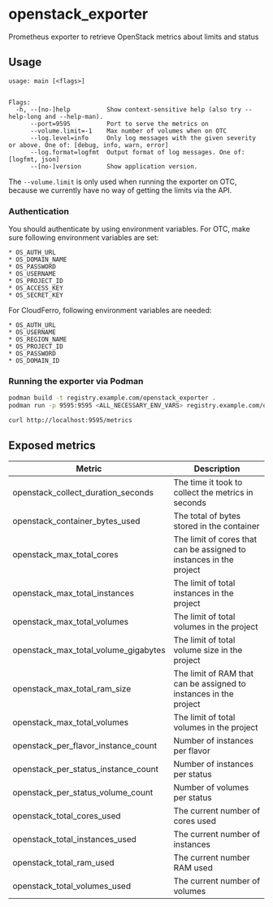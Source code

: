 # openstack_exporter
Prometheus exporter to retrieve OpenStack metrics about limits and status

## Usage

```
usage: main [<flags>]


Flags:
  -h, --[no-]help          Show context-sensitive help (also try --help-long and --help-man).
      --port=9595          Port to serve the metrics on
      --volume.limit=-1    Max number of volumes when on OTC
      --log.level=info     Only log messages with the given severity or above. One of: [debug, info, warn, error]
      --log.format=logfmt  Output format of log messages. One of: [logfmt, json]
      --[no-]version       Show application version.
```

The `--volume.limit` is only used when running the exporter on OTC, because we currently have no way of getting the limits via the API.

### Authentication

You should authenticate by using environment variables.
For OTC, make sure following environment variables are set:

    * OS_AUTH_URL
    * OS_DOMAIN_NAME
    * OS_PASSWORD
    * OS_USERNAME
    * OS_PROJECT_ID
    * OS_ACCESS_KEY
    * OS_SECRET_KEY

For CloudFerro, following environment variables are needed:

    * OS_AUTH_URL
    * OS_USERNAME
    * OS_REGION_NAME
    * OS_PROJECT_ID
    * OS_PASSWORD
    * OS_DOMAIN_ID

### Running the exporter via Podman

```bash
podman build -t registry.example.com/openstack_exporter .
podman run -p 9595:9595 <ALL_NECESSARY_ENV_VARS> registry.example.com/openstack_exporter:latest <args>

curl http://localhost:9595/metrics
```

## Exposed metrics

| Metric                               | Description                                                         |
|--------------------------------------|---------------------------------------------------------------------|
| openstack_collect_duration_seconds   | The time it took to collect the metrics in seconds                  |
| openstack_container_bytes_used       | The total of bytes stored in the container                          |
| openstack_max_total_cores            | The limit of cores that can be assigned to instances in the project |
| openstack_max_total_instances        | The limit of total instances in the project                         |
| openstack_max_total_volumes          | The limit of total volumes in the project                           |
| openstack_max_total_volume_gigabytes | The limit of total volume size in the project                       |
| openstack_max_total_ram_size         | The limit of RAM that can be assigned to instances in the project   |
| openstack_max_total_volumes          | The limit of total volumes in the project                           |
| openstack_per_flavor_instance_count  | Number of instances per flavor                                      |
| openstack_per_status_instance_count  | Number of instances per status                                      |
| openstack_per_status_volume_count    | Number of volumes per status                                        |
| openstack_total_cores_used           | The current number of cores used                                    |
| openstack_total_instances_used       | The current number of instances                                     |
| openstack_total_ram_used             | The current number RAM used                                         |
| openstack_total_volumes_used         | The current number of volumes                                       |
